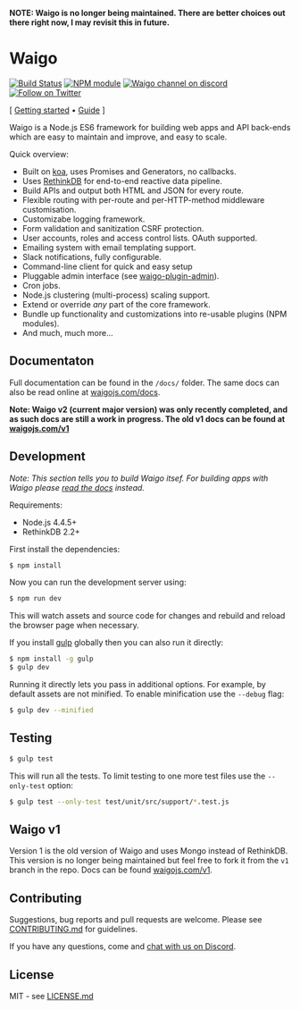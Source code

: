 **NOTE: Waigo is no longer being maintained. There are better choices out there right now, I may revisit this in future.**

# Waigo

[![Build Status](https://secure.travis-ci.org/waigo/waigo.png)](http://travis-ci.org/waigo/waigo)
[![NPM module](https://badge.fury.io/js/waigo.png)](https://npmjs.org/package/waigo)
[![Waigo channel on discord](https://img.shields.io/badge/discord-join%20chat-738bd7.svg?style=flat-square)](https://discord.gg/Jf3pGjf)
[![Follow on Twitter](https://img.shields.io/twitter/url/http/shields.io.svg?style=social&label=Follow&maxAge=2592000)](https://twitter.com/waigojs)

\[ [Getting started](https://waigojs.com/docs/) • [Guide](https://waigojs.com/docs/) \]


Waigo is a Node.js ES6 framework for building web apps and API back-ends which
are easy to maintain and improve, and easy to scale.

Quick overview:

 * Built on [koa](http://koajs.com/), uses Promises and Generators, no callbacks.
 * Uses [RethinkDB](http://rethinkdb.com) for end-to-end reactive data pipeline.
 * Build APIs and output both HTML and JSON for every route.
 * Flexible routing with per-route and per-HTTP-method middleware customisation.
 * Customizabe logging framework.
 * Form validation and sanitization CSRF protection.
 * User accounts, roles and access control lists. OAuth supported.
 * Emailing system with email templating support.
 * Slack notifications, fully configurable.
 * Command-line client for quick and easy setup
 * Pluggable admin interface (see [waigo-plugin-admin](https://github.com/waigo/admin)).
 * Cron jobs.
 * Node.js clustering (multi-process) scaling support.
 * Extend or override _any_ part of the core framework.
 * Bundle up functionality and customizations into re-usable plugins (NPM modules).
 * And much, much more...


## Documentaton

Full documentation can be found in the `/docs/` folder. The same docs
can also be read online at [waigojs.com/docs](https://waigojs.com/docs/).

**Note: Waigo v2 (current major version) was only recently completed, and as such docs are still a work in progress. The old v1 docs can be found at [waigojs.com/v1](https://waigojs.com/v1/)**

## Development

_Note: This section tells you to build Waigo itsef. For building apps with Waigo
please [read the docs](https://waigojs.com/docs/) instead._

Requirements:

  * Node.js 4.4.5+
  * RethinkDB 2.2+

First install the dependencies:

```bash
$ npm install
```

Now you can run the development server using:

```bash
$ npm run dev
```

This will watch assets and source code for changes and rebuild and reload the
browser page when necessary.

If you install [gulp](http://gulpjs.com/-) globally then you can also run it directly:

```bash
$ npm install -g gulp
$ gulp dev
```

Running it directly lets you pass in additional options. For example, by
default assets are not minified. To enable minification use the `--debug` flag:

```bash
$ gulp dev --minified
```

## Testing

```bash
$ gulp test
```

This will run all the tests. To limit testing to one more test files use the
`--only-test` option:

```bash
$ gulp test --only-test test/unit/src/support/*.test.js
```

## Waigo v1

Version 1 is the old version of Waigo and uses Mongo instead of RethinkDB. This
version is no longer being maintained but feel free to fork it from the `v1`
branch in the repo. Docs can be found [waigojs.com/v1](https://waigojs.com/v1/).


## Contributing

Suggestions, bug reports and pull requests are welcome. Please see [CONTRIBUTING.md](https://github.com/waigo/waigo/blob/master/CONTRIBUTING.md) for guidelines.

If you have any questions, come and [chat with us on Discord](https://discord.gg/Jf3pGjf).

## License

MIT - see [LICENSE.md](https://github.com/waigo/waigo/blob/master/LICENSE.md)
